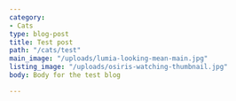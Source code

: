```yaml
---
category:
- Cats
type: blog-post
title: Test post
path: "/cats/test"
main_image: "/uploads/lumia-looking-mean-main.jpg"
listing_image: "/uploads/osiris-watching-thumbnail.jpg"
body: Body for the test blog

---
```

